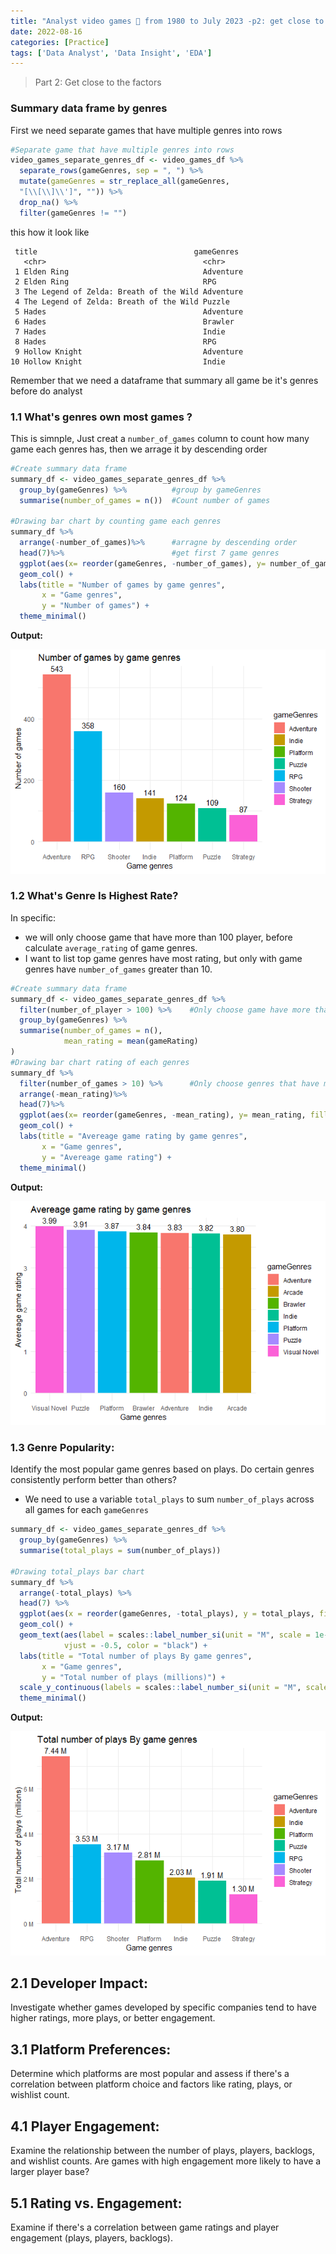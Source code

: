 ```yaml
---
title: "Analyst video games 👾 from 1980 to July 2023 -p2: get close to the factors"
date: 2022-08-16
categories: [Practice]
tags: ['Data Analyst', 'Data Insight', 'EDA']
---
```

> Part 2: Get close to the factors

### Summary data frame by genres
First we need separate games that have multiple genres into rows
```R
#Separate game that have multiple genres into rows
video_games_separate_genres_df <- video_games_df %>%
  separate_rows(gameGenres, sep = ", ") %>%
  mutate(gameGenres = str_replace_all(gameGenres, 
  "[\\[\\]\\']", "")) %>%
  drop_na() %>%
  filter(gameGenres != "")
```
this how it look like
```
 title                                   gameGenres
   <chr>                                   <chr>     
 1 Elden Ring                              Adventure 
 2 Elden Ring                              RPG       
 3 The Legend of Zelda: Breath of the Wild Adventure 
 4 The Legend of Zelda: Breath of the Wild Puzzle    
 5 Hades                                   Adventure 
 6 Hades                                   Brawler   
 7 Hades                                   Indie     
 8 Hades                                   RPG       
 9 Hollow Knight                           Adventure 
10 Hollow Knight                           Indie     
```
Remember that we need a dataframe that summary all game be it's genres before do analyst
### 1.1 What's genres own most games ?
This is simnple, Just creat a `number_of_games` column to count how many game each genres has, then we arrage it  by descending order
```R
#Create summary data frame
summary_df <- video_games_separate_genres_df %>%  
  group_by(gameGenres) %>%          #group by gameGenres
  summarise(number_of_games = n())  #Count number of games

#Drawing bar chart by counting game each genres
summary_df %>%
  arrange(-number_of_games)%>%      #arragne by descending order
  head(7)%>%                        #get first 7 game genres
  ggplot(aes(x= reorder(gameGenres, -number_of_games), y= number_of_games, fill = gameGenres)) +
  geom_col() + 
  labs(title = "Number of games by game genres",
       x = "Game genres",
       y = "Number of games") +
  theme_minimal()
```
**Output:**

![image tooltip here](/assets/images/EDA1/Rplot_EDA1_1.1.png)

### 1.2 What's Genre Is Highest Rate?
 In specific:
- we will only choose game that have more than 100 player, before calculate `average_rating` of game genres.
- I want to list top game genres have most rating, but only with game genres have `number_of_games` greater than 10.
```R
#Create summary data frame
summary_df <- video_games_separate_genres_df %>%
  filter(number_of_player > 100) %>%    #Only choose game have more than 100 player
  group_by(gameGenres) %>%
  summarise(number_of_games = n(), 
            mean_rating = mean(gameRating)
)
#Drawing bar chart rating of each genres
summary_df %>%
  filter(number_of_games > 10) %>%      #Only choose genres that have more than 10 game
  arrange(-mean_rating)%>%
  head(7)%>%
  ggplot(aes(x= reorder(gameGenres, -mean_rating), y= mean_rating, fill = gameGenres)) +
  geom_col() + 
  labs(title = "Avereage game rating by game genres",
       x = "Game genres",
       y = "Avereage game rating") +
  theme_minimal()
```

**Output:**

![image tooltip here](/assets/images/EDA1/Rplot_EDA1_1.2.png)


### 1.3 Genre Popularity:

Identify the most popular game genres based on plays. Do certain genres consistently perform better than others?
- We need to use a variable `total_plays` to sum `number_of_plays` across all games for each `gameGenres`


```R
summary_df <- video_games_separate_genres_df %>%  
  group_by(gameGenres) %>%
  summarise(total_plays = sum(number_of_plays))

#Drawing total_plays bar chart
summary_df %>%
  arrange(-total_plays) %>%
  head(7) %>%
  ggplot(aes(x = reorder(gameGenres, -total_plays), y = total_plays, fill = gameGenres)) +
  geom_col() +
  geom_text(aes(label = scales::label_number_si(unit = "M", scale = 1e-6)(total_plays)),
            vjust = -0.5, color = "black") +
  labs(title = "Total number of plays By game genres",
       x = "Game genres",
       y = "Total number of plays (millions)") +
  scale_y_continuous(labels = scales::label_number_si(unit = "M", scale = 1e-6)) +
  theme_minimal()

```

**Output:**

![image tooltip here](/assets/images/EDA1/Rplot_EDA1_1.3.png)

## 2.1 Developer Impact:

Investigate whether games developed by specific companies tend to have higher ratings, more plays, or better engagement.
## 3.1 Platform Preferences:

Determine which platforms are most popular and assess if there's a correlation between platform choice and factors like rating, plays, or wishlist count.
## 4.1 Player Engagement:

Examine the relationship between the number of plays, players, backlogs, and wishlist counts. Are games with high engagement more likely to have a larger player base?

## 5.1 Rating vs. Engagement:

Examine if there's a correlation between game ratings and player engagement (plays, players, backlogs).
